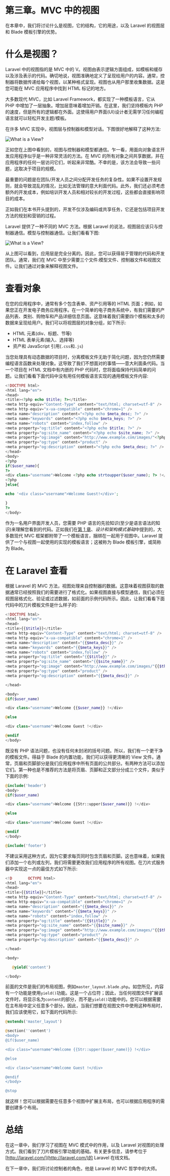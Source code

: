 # 第三章。MVC 中的视图

在本章中，我们将讨论什么是视图，它的结构，它的用途，以及 Laravel 的视图层和 Blade 模板引擎的优势。

# 什么是视图？

Laravel 中的视图指的是 MVC 中的 V。视图由表示逻辑方面组成，如模板和缓存以及涉及表示的代码。确切地说，视图准确地定义了呈现给用户的内容。通常，控制器将数据传递给每个视图，以某种格式呈现。视图也从用户那里收集数据。这是您可能在 MVC 应用程序中找到 HTML 标记的地方。

大多数现代 MVC，比如 Laravel Framework，都实现了一种模板语言，它从 PHP 中增加了一层抽象。增加层意味着增加开销。在这里，我们坚持模板内 PHP 的速度，但是所有的逻辑都在外面。这使得用户界面(UI)设计者无需学习任何编程语言就可以轻松开发主题/模板。

在许多 MVC 实现中，视图层与控制器和模型对话。下图很好地解释了这种方法:

![What is a View?](Image00006.jpg)

正如您在上图中看到的，视图与控制器和模型都通信。乍一看，用面向对象语言开发应用程序似乎是一种非常灵活的方法。在 MVC 的所有对象之间共享数据，并在应用程序的任何一层访问它们，听起来非常酷。不幸的是，该方法会导致一些问题，这取决于项目的规模。

最重要的问题是在团队/开发人员之间分配开发任务的复杂性。如果不设置开发规则，就会导致混乱的情况，比如无法管理的意大利面代码。此外，我们还必须考虑额外的开发成本，例如培训开发人员和相对较长的开发过程，这些都会直接影响项目的成本。

正如我们在本书开头提到的，开发不仅涉及编码或共享任务，它还是包括项目开发方法的规划和营销的过程。

Laravel 提供了一种不同的 MVC 方法。根据 Laravel 的说法，视图层应该只与控制器通信。模型与控制器通信。让我们看看下图:

![What is a View?](Image00007.jpg)

从上图可以看到，应用层是完全分离的。因此，您可以获得易于管理的代码和开发团队。通常，我们在 MVC 中至少需要三个文件:模型文件、控制器文件和视图文件。让我们通过对象来解释视图文件。

# 查看对象

在您的应用程序中，通常有多个包含表单、资产引用等的 HTML 页面；例如，如果您正在开发电子商务应用程序。在一个简单的电子商务系统中，有我们需要的产品列表、类别、购物车和产品详细信息页面。这意味着我们需要四个模板和太多的数据来呈现给用户。我们可以将视图层的对象分组，如下所示:

*   HTML 元素(div、标题、节等)
*   HTML 表单元素(输入、选择等)
*   资产和 JavaScript 引用(`.css`和`.js`)

当您处理具有动态数据的项目时，分离模板文件无助于简化问题，因为您仍然需要编程语言函数来处理对象。这导致了我们不想面对的事情——意大利面条代码。当一个项目在 HTML 文档中有内嵌的 PHP 代码时，您将面临保持代码简单的问题。让我们看看下面代码中没有用任何模板语言实现的通用模板文件内容:

```php
<!DOCTYPE html> 
<html lang="en"> 
<head> 
<title><?php echo $title; ?></title> 
<meta http-equiv="Content-Type" content="text/html; charset=utf-8" /> 
<meta http-equiv="x-ua-compatible" content="chrome=1" /> 
<meta name="description" content="<?php echo $meta_desc; ?>" /> 
<meta name="keywords" content="<?php echo $meta_keys; ?>" /> 
<meta name="robots" content="index,follow" /> 
<meta property="og:title" content="<?php echo $title; ?>" /> 
<meta property="og:site_name" content="<?php echo $site_name; ?>" /> 
<meta property="og:image" content="http://www.example.com/images/"<?php echo $thumbnail; ?> /> 
<meta property="og:type" content="product" /> 
<meta property="og:description" content="<?php echo $meta_desc; ?>" /> 
</head> 
<body> 
<?php 
if($user_name){ 
?>
<div class="username">Welcome <?php echo strtoupper($user_name); ?> !</div> 
<?php 
}else{ 

echo '<div class="username">Welcome Guest!</div>'; 

} 
?> 
</body> 
```

作为一名用户界面开发人员，您需要 PHP 语言的先验知识(至少是语言语法的知识)来理解您看到的代码。正如我们在[第 1 章](1.html#page "Chapter 1. Design and Architectural Pattern Fundamentals")、*设计和架构模式基础*中提到的，大多数现代 MVC 框架都附带了一个模板语言，捆绑在一起用于视图中。Laravel 提供了一个与视图一起使用的实现的模板语言；这被称为 Blade 模板引擎，或简称为 Blade。

# 在 Laravel 查看

根据 Laravel 的 MVC 方法，视图处理来自控制器的数据。这意味着视图获取的数据通常已经按照我们的需要进行了格式化。如果视图直接与模型通信，我们必须在视图层格式化、验证或过滤数据，如前面的示例代码所示。因此，让我们看看下面代码中的刀片模板文件是什么样子的:

```php
<!DOCTYPE html> 
<html lang="en"> 
<head> 
<title>{{$title}}</title> 
<meta http-equiv="Content-Type" content="text/html; charset=utf-8" /> 
<meta http-equiv="x-ua-compatible" content="chrome=1" /> 
<meta name="description" content="{{$meta_desc}}" /> 
<meta name="keywords" content="{{$meta_keys}}" /> 
<meta name="robots" content="index,follow" /> 
<meta property="og:title" content="{{$title}}" />
<meta property="og:site_name" content="{{$site_name}}" /> 
<meta property="og:image" content="http://www.example.com/images/"{{$thumbnail}} /> 
<meta property="og:type" content="product" /> 
<meta property="og:description" content="{{$meta_desc}}" /> 

</head> 

<body> 
@if($user_name) 

<div class="username">Welcome {{$user_name}} !</div> 

@else 

<div class="username">Welcome Guest !</div> 

@endif 
</body>
```

既没有 PHP 语法问题，也没有任何未封闭的括号问题。所以，我们有一个更干净的模板文件。得益于 Blade 的内置功能，我们可以获得更清晰的 View 文件。通常，页眉和页脚部分是我们应用程序中所有页面的公共部分。有两种方法可以添加它们。第一种也是不推荐的方法是将页眉、页脚和正文部分分成三个文件，类似于下面的示例:

```php
@include('header')
<body> 
@if($user_name) 

<div class="username">Welcome {{Str::upper($user_name)}} !</div> 

@else 

<div class="username">Welcome Guest !</div> 

@endif 
</body>

@include('footer')
```

不建议采用这种方式，因为它要求每页同时包含页眉和页脚。这也意味着，如果我们添加一个右列或左列，我们将需要更改我们应用程序的所有视图。在刀片式服务器中实现这一点的最佳方式如下所示:

```php
<!D       OCTYPE html> 
<html lang="en"> 
<head> 
<title>{{$title}}</title> 
<meta http-equiv="Content-Type" content="text/html; charset=utf-8" /> 
<meta http-equiv="x-ua-compatible" content="chrome=1" /> 
<meta name="description" content="{{$meta_desc}}" /> 
<meta name="keywords" content="{{$meta_keys}}" /> 
<meta name="robots" content="index,follow" /> 
<meta property="og:title" content="{{$title}}" /> 
<meta property="og:site_name" content="{{$site_name}}" /> 
<meta property="og:image" content="http://www.example.com/images/"{{$thumbnail}} /> 
<meta property="og:type" content="product" /> 
<meta property="og:description" content="{{$meta_desc}}" /> 

</head> 

<body> 

   @yield('content')

</body>
```

前面的文件是我们的布局视图，例如`master_layout.blade.php`。如您所见，内容有一个功能是使用`yield()`功能。这是一个占位符；因此，当任何视图文件扩展该文件时，将显示名为`content`的部分，而不是`yield()`功能中的。您可以根据需要在主布局中定义任意多个部分。因此，当我们想要在视图文件中使用这种布局时，我们应该使用它，如下面的代码所示:

```php
@extends('master_layout')

@section(''content')
<body> 
@if($user_name) 

<div class="username">Welcome {{Str::upper($user_name)}} !</div> 

@else 

<div class="username">Welcome Guest !</div> 

@endif 
</body>

@stop
```

就这样！您可以根据需要在任意多个视图中扩展主布局，也可以根据应用程序的需要创建多个布局。

# 总结

在这一章中，我们学习了视图在 MVC 模式中的作用，以及 Laravel 对视图的处理方式。我们看到了刀片模板引擎功能的基础。有关更多信息，请参考位于[http://laravel.com/](http://laravel.com/)的 Laravel 在线文档。

在下一章中，我们将讨论控制者的角色，他是 Laravel 的 MVC 哲学中的大师。